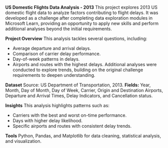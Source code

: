 **US Domestic Flights Data Analysis - 2013**
This project explores 2013 US domestic flight data to analyze factors contributing to flight delays. It was developed as a challenge after completing data exploration modules in Microsoft Learn, providing an opportunity to apply new skills and perform additional analyses beyond the initial requirements.

**Project Overview**
This analysis tackles several questions, including:

- Average departure and arrival delays.
- Comparison of carrier delay performance.
- Day-of-week patterns in delays.
- Airports and routes with the highest delays.
Additional analyses were conducted to explore trends, building on the original challenge requirements to deepen understanding.

**Dataset**
Source: US Department of Transportation, 2013.
**Fields:**
Year, Month, Day of Month, Day of Week, Carrier, Origin and Destination Airports, Departure and Arrival Times, Delay Indicators, and Cancellation status.

**Insights**
This analysis highlights patterns such as:

- Carriers with the best and worst on-time performance.
- Days with higher delay likelihood.
- Specific airports and routes with consistent delay trends.
  
**Tools**
Python, Pandas, and Matplotlib for data cleaning, statistical analysis, and visualization.
